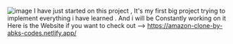 ![image](https://github.com/user-attachments/assets/6ad6d9a4-909f-4dbe-a96e-e3c37f73c360)
I have just started on this project , It's my first big project trying to implement everything i have learned . And i will be
Constantly working on it 
Here is the Website if you want to check out --> https://amazon-clone-by-abks-codes.netlify.app/
